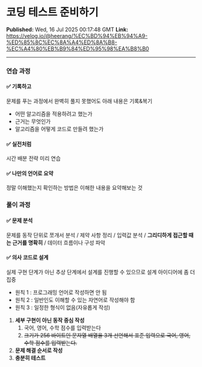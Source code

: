 # 코딩 테스트 준비하기

**Published:** Wed, 16 Jul 2025 00:17:48 GMT
**Link:** https://velog.io/@heerang/%EC%BD%94%EB%94%A9-%ED%85%8C%EC%8A%A4%ED%8A%B8-%EC%A4%80%EB%B9%84%ED%95%98%EA%B8%B0

---

<h3 id="연습-과정"><strong>연습 과정</strong></h3>
<h4 id="✅-기록하고"><strong>✅ 기록하고</strong></h4>
<p>문제를 푸는 과정에서 완벽히 풀지 못했어도 아래 내용은 기록&amp;복기</p>
<ul>
<li>어떤 알고리즘을 적용하려고 했는가</li>
<li>근거는 무엇인가</li>
<li>알고리즘을 어떻게 코드로 만들려 했는가</li>
</ul>
<h4 id="✅-실전처럼"><strong>✅ 실전처럼</strong></h4>
<p>시간 배분 전략 미리 연습</p>
<h4 id="✅-나만의-언어로-요약"><strong>✅ 나만의 언어로 요약</strong></h4>
<p>정말 이해했는지 확인하는 방법은 이해한 내용을 요약해보는 것</p>
<h3 id="풀이-과정"><strong>풀이 과정</strong></h3>
<h4 id="✅-문제-분석"><strong>✅ 문제 분석</strong></h4>
<p>문제를 동작 단위로 쪼개서 분석 / 제약 사항 정리 / 입력값 분석 / <strong>그리디하게 접근할 때는 근거를 명확히</strong> / 데이터 흐름이나 구성 파악</p>
<h4 id="✅-의사-코드로-설계"><strong>✅ 의사 코드로 설계</strong></h4>
<p>실제 구현 단계가 아닌 추상 단계에서 설계를 진행할 수 있으므로 설계 아이디어에 좀 더 집중</p>
<ul>
<li>원칙 1 : 프로그래밍 언어로 작성하면 안 됨</li>
<li>원칙 2 : 일반인도 이해할 수 있는 자연어로 작성해야 함</li>
<li>원칙 3 : 일정한 형식이 없음(자유롭게 작성)</li>
</ul>
<ol>
<li><strong>세부 구현이 아닌 동작 중심 작성</strong><ol>
<li>국어, 영어, 수학 점수를 입력받는다</li>
<li><del>크기가 256 바이트인 문자열 배열을 3개 선언해서 표준 입력으로 국어, 영어, 수학 점수를 입력받는다.</del></li>
</ol>
</li>
<li><strong>문제 해결 순서로 작성</strong> </li>
<li><strong>충분히 테스트</strong></li>
</ol>